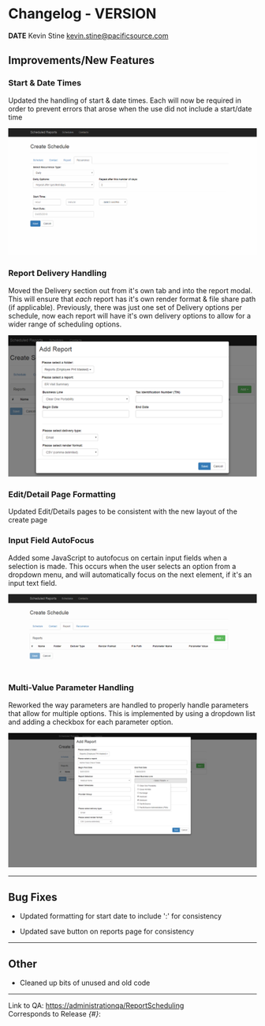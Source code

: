 # Changelog - **VERSION**

**DATE** Kevin Stine <kevin.stine@pacificsource.com>

## Improvements/New Features

### Start & Date Times

Updated the handling of start & date times. Each will now be required in order
to prevent errors that arose when the use did not include a start/date time

![StartDateTimes](Resources/StartDateTimes.gif)

### Report Delivery Handling

Moved the Delivery section out from it's own tab and into the report modal. This
will ensure that *each* report has it's own render format & file share path (if applicable).
Previously, there was just one set of Delivery options per schedule, now each report
will have it's own delivery options to allow for a wider range of scheduling options.

![DeliveryOptions](Resources/DeliveryOptions.PNG)

### Edit/Detail Page Formatting

Updated Edit/Details pages to be consistent with the new layout of the create page

### Input Field AutoFocus

Added some JavaScript to autofocus on certain input fields when a selection is
  made. This occurs when the user selects an option from a dropdown menu, and
  will automatically focus on the next element, if it's an input text field.

![AutoFocus](Resources/AutoFocus.gif)

### Multi-Value Parameter Handling

Reworked the way parameters are handled to properly handle parameters that allow
for multiple options. This is implemented by using a dropdown list and adding
a checkbox for each parameter option.

![MultiValueParams](Resources/MultiValueParams.PNG)

___

## Bug Fixes

* Updated formatting for start date to include ':' for consistency

* Updated save button on reports page for consistency

___

## Other

* Cleaned up bits of unused and old code

___

Link to QA: <https://administrationqa/ReportScheduling>  
Corresponds to Release *{#}*: